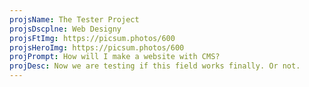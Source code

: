```yaml
---
projsName: The Tester Project
projsDscplne: Web Designy
projsFtImg: https://picsum.photos/600
projsHeroImg: https://picsum.photos/600
projPrompt: How will I make a website with CMS?
projDesc: Now we are testing if this field works finally. Or not.
---
```


